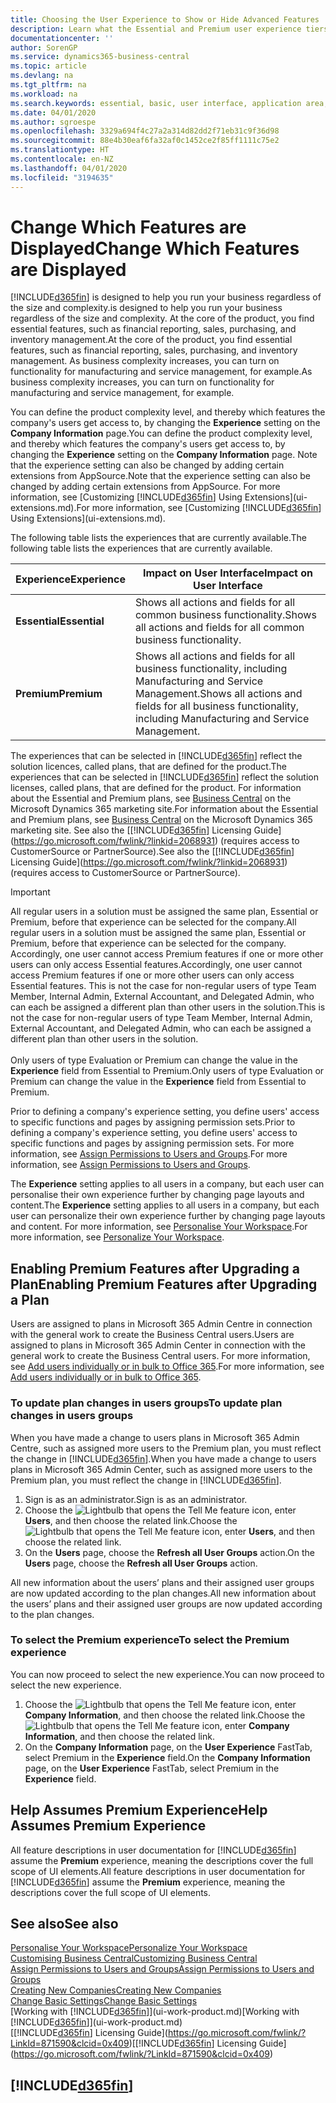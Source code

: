 ```yaml
---
title: Choosing the User Experience to Show or Hide Advanced Features | Microsoft Docs
description: Learn what the Essential and Premium user experience tiers mean for the user interface, application areas, and your company.
documentationcenter: ''
author: SorenGP
ms.service: dynamics365-business-central
ms.topic: article
ms.devlang: na
ms.tgt_pltfrm: na
ms.workload: na
ms.search.keywords: essential, basic, user interface, application area, experience
ms.date: 04/01/2020
ms.author: sgroespe
ms.openlocfilehash: 3329a694f4c27a2a314d82dd2f71eb31c9f36d98
ms.sourcegitcommit: 88e4b30eaf6fa32af0c1452ce2f85ff1111c75e2
ms.translationtype: HT
ms.contentlocale: en-NZ
ms.lasthandoff: 04/01/2020
ms.locfileid: "3194635"
---
```

# <a name="change-which-features-are-displayed"></a><span data-ttu-id="ac33b-103">Change Which Features are Displayed</span><span class="sxs-lookup"><span data-stu-id="ac33b-103">Change Which Features are Displayed</span></span>
[!INCLUDE[d365fin](includes/d365fin_md.md)] <span data-ttu-id="ac33b-104">is designed to help you run your business regardless of the size and complexity.</span><span class="sxs-lookup"><span data-stu-id="ac33b-104">is designed to help you run your business regardless of the size and complexity.</span></span> <span data-ttu-id="ac33b-105">At the core of the product, you find essential features, such as financial reporting, sales, purchasing, and inventory management.</span><span class="sxs-lookup"><span data-stu-id="ac33b-105">At the core of the product, you find essential features, such as financial reporting, sales, purchasing, and inventory management.</span></span> <span data-ttu-id="ac33b-106">As business complexity increases, you can turn on functionality for manufacturing and service management, for example.</span><span class="sxs-lookup"><span data-stu-id="ac33b-106">As business complexity increases, you can turn on functionality for manufacturing and service management, for example.</span></span>

<span data-ttu-id="ac33b-107">You can define the product complexity level, and thereby which features the company's users get access to, by changing the **Experience** setting on the **Company Information** page.</span><span class="sxs-lookup"><span data-stu-id="ac33b-107">You can define the product complexity level, and thereby which features the company's users get access to, by changing the **Experience** setting on the **Company Information** page.</span></span> <span data-ttu-id="ac33b-108">Note that the experience setting can also be changed by adding certain extensions from AppSource.</span><span class="sxs-lookup"><span data-stu-id="ac33b-108">Note that the experience setting can also be changed by adding certain extensions from AppSource.</span></span> <span data-ttu-id="ac33b-109">For more information, see [Customizing [!INCLUDE[d365fin](includes/d365fin_md.md)] Using Extensions](ui-extensions.md).</span><span class="sxs-lookup"><span data-stu-id="ac33b-109">For more information, see [Customizing [!INCLUDE[d365fin](includes/d365fin_md.md)] Using Extensions](ui-extensions.md).</span></span>

<span data-ttu-id="ac33b-110">The following table lists the experiences that are currently available.</span><span class="sxs-lookup"><span data-stu-id="ac33b-110">The following table lists the experiences that are currently available.</span></span>

| <span data-ttu-id="ac33b-111">Experience</span><span class="sxs-lookup"><span data-stu-id="ac33b-111">Experience</span></span> | <span data-ttu-id="ac33b-112">Impact on User Interface</span><span class="sxs-lookup"><span data-stu-id="ac33b-112">Impact on User Interface</span></span> |
| --- | --- |
| <span data-ttu-id="ac33b-113">**Essential**</span><span class="sxs-lookup"><span data-stu-id="ac33b-113">**Essential**</span></span> |<span data-ttu-id="ac33b-114">Shows all actions and fields for all common business functionality.</span><span class="sxs-lookup"><span data-stu-id="ac33b-114">Shows all actions and fields for all common business functionality.</span></span>|
| <span data-ttu-id="ac33b-115">**Premium**</span><span class="sxs-lookup"><span data-stu-id="ac33b-115">**Premium**</span></span> |<span data-ttu-id="ac33b-116">Shows all actions and fields for all business functionality, including Manufacturing and Service Management.</span><span class="sxs-lookup"><span data-stu-id="ac33b-116">Shows all actions and fields for all business functionality, including Manufacturing and Service Management.</span></span>|

<span data-ttu-id="ac33b-117">The experiences that can be selected in [!INCLUDE[d365fin](includes/d365fin_md.md)] reflect the solution licences, called plans, that are defined for the product.</span><span class="sxs-lookup"><span data-stu-id="ac33b-117">The experiences that can be selected in [!INCLUDE[d365fin](includes/d365fin_md.md)] reflect the solution licenses, called plans, that are defined for the product.</span></span> <span data-ttu-id="ac33b-118">For information about the Essential and Premium plans, see [Business Central](https://go.microsoft.com/fwlink/?linkid=870242) on the Microsoft Dynamics 365 marketing site.</span><span class="sxs-lookup"><span data-stu-id="ac33b-118">For information about the Essential and Premium plans, see [Business Central](https://go.microsoft.com/fwlink/?linkid=870242) on the Microsoft Dynamics 365 marketing site.</span></span> <span data-ttu-id="ac33b-119">See also the [[!INCLUDE[d365fin](includes/d365fin_md.md)] Licensing Guide](https://go.microsoft.com/fwlink/?linkid=2068931) (requires access to CustomerSource or PartnerSource).</span><span class="sxs-lookup"><span data-stu-id="ac33b-119">See also the [[!INCLUDE[d365fin](includes/d365fin_md.md)] Licensing Guide](https://go.microsoft.com/fwlink/?linkid=2068931) (requires access to CustomerSource or PartnerSource).</span></span>

> [!IMPORTANT]  
> <span data-ttu-id="ac33b-120">All regular users in a solution must be assigned the same plan, Essential or Premium, before that experience can be selected for the company.</span><span class="sxs-lookup"><span data-stu-id="ac33b-120">All regular users in a solution must be assigned the same plan, Essential or Premium, before that experience can be selected for the company.</span></span> <span data-ttu-id="ac33b-121">Accordingly, one user cannot access Premium features if one or more other users can only access Essential features.</span><span class="sxs-lookup"><span data-stu-id="ac33b-121">Accordingly, one user cannot access Premium features if one or more other users can only access Essential features.</span></span> <span data-ttu-id="ac33b-122">This is not the case for non-regular users of type Team Member, Internal Admin, External Accountant, and Delegated Admin, who can each be assigned a different plan than other users in the solution.</span><span class="sxs-lookup"><span data-stu-id="ac33b-122">This is not the case for non-regular users of type Team Member, Internal Admin, External Accountant, and Delegated Admin, who can each be assigned a different plan than other users in the solution.</span></span><br /><br /> <span data-ttu-id="ac33b-123">Only users of type Evaluation or Premium can change the value in the **Experience** field from Essential to Premium.</span><span class="sxs-lookup"><span data-stu-id="ac33b-123">Only users of type Evaluation or Premium can change the value in the **Experience** field from Essential to Premium.</span></span>

<span data-ttu-id="ac33b-124">Prior to defining a company's experience setting, you define users' access to specific functions and pages by assigning permission sets.</span><span class="sxs-lookup"><span data-stu-id="ac33b-124">Prior to defining a company's experience setting, you define users' access to specific functions and pages by assigning permission sets.</span></span> <span data-ttu-id="ac33b-125">For more information, see [Assign Permissions to Users and Groups](ui-define-granular-permissions.md).</span><span class="sxs-lookup"><span data-stu-id="ac33b-125">For more information, see [Assign Permissions to Users and Groups](ui-define-granular-permissions.md).</span></span>

<span data-ttu-id="ac33b-126">The **Experience** setting applies to all users in a company, but each user can personalise their own experience further by changing page layouts and content.</span><span class="sxs-lookup"><span data-stu-id="ac33b-126">The **Experience** setting applies to all users in a company, but each user can personalize their own experience further by changing page layouts and content.</span></span> <span data-ttu-id="ac33b-127">For more information, see [Personalise Your Workspace](ui-personalization-user.md).</span><span class="sxs-lookup"><span data-stu-id="ac33b-127">For more information, see [Personalize Your Workspace](ui-personalization-user.md).</span></span>

## <a name="enabling-premium-features-after-upgrading-a-plan"></a><span data-ttu-id="ac33b-128">Enabling Premium Features after Upgrading a Plan</span><span class="sxs-lookup"><span data-stu-id="ac33b-128">Enabling Premium Features after Upgrading a Plan</span></span>
<span data-ttu-id="ac33b-129">Users are assigned to plans in Microsoft 365 Admin Centre in connection with the general work to create the Business Central users.</span><span class="sxs-lookup"><span data-stu-id="ac33b-129">Users are assigned to plans in Microsoft 365 Admin Center in connection with the general work to create the Business Central users.</span></span> <span data-ttu-id="ac33b-130">For more information, see [Add users individually or in bulk to Office 365](https://support.office.com/article/Add-users-to-Office-365-for-business-435ccec3-09dd-4587-9ebd-2f3cad6bc2bc).</span><span class="sxs-lookup"><span data-stu-id="ac33b-130">For more information, see [Add users individually or in bulk to Office 365](https://support.office.com/article/Add-users-to-Office-365-for-business-435ccec3-09dd-4587-9ebd-2f3cad6bc2bc).</span></span>

### <a name="to-update-plan-changes-in-users-groups"></a><span data-ttu-id="ac33b-131">To update plan changes in users groups</span><span class="sxs-lookup"><span data-stu-id="ac33b-131">To update plan changes in users groups</span></span>
<span data-ttu-id="ac33b-132">When you have made a change to users plans in Microsoft 365 Admin Centre, such as assigned more users to the Premium plan, you must reflect the change in [!INCLUDE[d365fin](includes/d365fin_md.md)].</span><span class="sxs-lookup"><span data-stu-id="ac33b-132">When you have made a change to users plans in Microsoft 365 Admin Center, such as assigned more users to the Premium plan, you must reflect the change in [!INCLUDE[d365fin](includes/d365fin_md.md)].</span></span>

1. <span data-ttu-id="ac33b-133">Sign is as an administrator.</span><span class="sxs-lookup"><span data-stu-id="ac33b-133">Sign is as an administrator.</span></span>
2. <span data-ttu-id="ac33b-134">Choose the ![Lightbulb that opens the Tell Me feature](media/ui-search/search_small.png "Tell me what you want to do") icon, enter **Users**, and then choose the related link.</span><span class="sxs-lookup"><span data-stu-id="ac33b-134">Choose the ![Lightbulb that opens the Tell Me feature](media/ui-search/search_small.png "Tell me what you want to do") icon, enter **Users**, and then choose the related link.</span></span>
3. <span data-ttu-id="ac33b-135">On the **Users** page, choose the **Refresh all User Groups** action.</span><span class="sxs-lookup"><span data-stu-id="ac33b-135">On the **Users** page, choose the **Refresh all User Groups** action.</span></span>

<span data-ttu-id="ac33b-136">All new information about the users’ plans and their assigned user groups are now updated according to the plan changes.</span><span class="sxs-lookup"><span data-stu-id="ac33b-136">All new information about the users’ plans and their assigned user groups are now updated according to the plan changes.</span></span>

### <a name="to-select-the-premium-experience"></a><span data-ttu-id="ac33b-137">To select the Premium experience</span><span class="sxs-lookup"><span data-stu-id="ac33b-137">To select the Premium experience</span></span>
<span data-ttu-id="ac33b-138">You can now proceed to select the new experience.</span><span class="sxs-lookup"><span data-stu-id="ac33b-138">You can now proceed to select the new experience.</span></span>
1. <span data-ttu-id="ac33b-139">Choose the ![Lightbulb that opens the Tell Me feature](media/ui-search/search_small.png "Tell me what you want to do") icon, enter **Company Information**, and then choose the related link.</span><span class="sxs-lookup"><span data-stu-id="ac33b-139">Choose the ![Lightbulb that opens the Tell Me feature](media/ui-search/search_small.png "Tell me what you want to do") icon, enter **Company Information**, and then choose the related link.</span></span>
2. <span data-ttu-id="ac33b-140">On the **Company Information** page, on the **User Experience** FastTab, select Premium  in the **Experience** field.</span><span class="sxs-lookup"><span data-stu-id="ac33b-140">On the **Company Information** page, on the **User Experience** FastTab, select Premium  in the **Experience** field.</span></span>

## <a name="help-assumes-premium-experience"></a><span data-ttu-id="ac33b-141">Help Assumes Premium Experience</span><span class="sxs-lookup"><span data-stu-id="ac33b-141">Help Assumes Premium Experience</span></span>
<span data-ttu-id="ac33b-142">All feature descriptions in user documentation for [!INCLUDE[d365fin](includes/d365fin_md.md)] assume the **Premium** experience, meaning the descriptions cover the full scope of UI elements.</span><span class="sxs-lookup"><span data-stu-id="ac33b-142">All feature descriptions in user documentation for [!INCLUDE[d365fin](includes/d365fin_md.md)] assume the **Premium** experience, meaning the descriptions cover the full scope of UI elements.</span></span>

## <a name="see-also"></a><span data-ttu-id="ac33b-143">See also</span><span class="sxs-lookup"><span data-stu-id="ac33b-143">See also</span></span>
[<span data-ttu-id="ac33b-144">Personalise Your Workspace</span><span class="sxs-lookup"><span data-stu-id="ac33b-144">Personalize Your Workspace</span></span>](ui-personalization-user.md)  
[<span data-ttu-id="ac33b-145">Customising Business Central</span><span class="sxs-lookup"><span data-stu-id="ac33b-145">Customizing Business Central</span></span>](ui-customizing-overview.md)  
[<span data-ttu-id="ac33b-146">Assign Permissions to Users and Groups</span><span class="sxs-lookup"><span data-stu-id="ac33b-146">Assign Permissions to Users and Groups</span></span>](ui-define-granular-permissions.md)  
[<span data-ttu-id="ac33b-147">Creating New Companies</span><span class="sxs-lookup"><span data-stu-id="ac33b-147">Creating New Companies</span></span>](about-new-company.md)  
[<span data-ttu-id="ac33b-148">Change Basic Settings</span><span class="sxs-lookup"><span data-stu-id="ac33b-148">Change Basic Settings</span></span>](ui-change-basic-settings.md)  
<span data-ttu-id="ac33b-149">[Working with [!INCLUDE[d365fin](includes/d365fin_md.md)]](ui-work-product.md)</span><span class="sxs-lookup"><span data-stu-id="ac33b-149">[Working with [!INCLUDE[d365fin](includes/d365fin_md.md)]](ui-work-product.md)</span></span>  
<span data-ttu-id="ac33b-150">[[!INCLUDE[d365fin](includes/d365fin_md.md)] Licensing Guide](https://go.microsoft.com/fwlink/?LinkId=871590&clcid=0x409)</span><span class="sxs-lookup"><span data-stu-id="ac33b-150">[[!INCLUDE[d365fin](includes/d365fin_md.md)] Licensing Guide](https://go.microsoft.com/fwlink/?LinkId=871590&clcid=0x409)</span></span>

## [!INCLUDE[d365fin](includes/free_trial_md.md)]  
